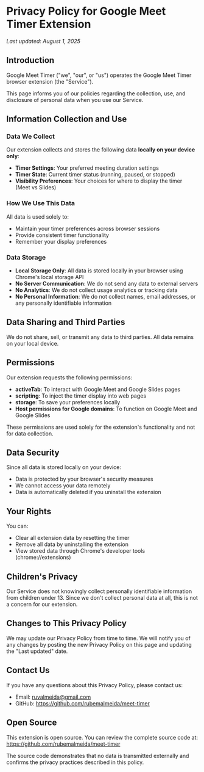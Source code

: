 # Privacy Policy for Google Meet Timer Extension

*Last updated: August 1, 2025*

## Introduction

Google Meet Timer ("we", "our", or "us") operates the Google Meet Timer browser extension (the "Service").

This page informs you of our policies regarding the collection, use, and disclosure of personal data when you use our Service.

## Information Collection and Use

### Data We Collect

Our extension collects and stores the following data **locally on your device only**:

- **Timer Settings**: Your preferred meeting duration settings
- **Timer State**: Current timer status (running, paused, or stopped)
- **Visibility Preferences**: Your choices for where to display the timer (Meet vs Slides)

### How We Use This Data

All data is used solely to:
- Maintain your timer preferences across browser sessions
- Provide consistent timer functionality
- Remember your display preferences

### Data Storage

- **Local Storage Only**: All data is stored locally in your browser using Chrome's local storage API
- **No Server Communication**: We do not send any data to external servers
- **No Analytics**: We do not collect usage analytics or tracking data
- **No Personal Information**: We do not collect names, email addresses, or any personally identifiable information

## Data Sharing and Third Parties

We do not share, sell, or transmit any data to third parties. All data remains on your local device.

## Permissions

Our extension requests the following permissions:

- **activeTab**: To interact with Google Meet and Google Slides pages
- **scripting**: To inject the timer display into web pages
- **storage**: To save your preferences locally
- **Host permissions for Google domains**: To function on Google Meet and Google Slides

These permissions are used solely for the extension's functionality and not for data collection.

## Data Security

Since all data is stored locally on your device:
- Data is protected by your browser's security measures
- We cannot access your data remotely
- Data is automatically deleted if you uninstall the extension

## Your Rights

You can:
- Clear all extension data by resetting the timer
- Remove all data by uninstalling the extension
- View stored data through Chrome's developer tools (chrome://extensions)

## Children's Privacy

Our Service does not knowingly collect personally identifiable information from children under 13. Since we don't collect personal data at all, this is not a concern for our extension.

## Changes to This Privacy Policy

We may update our Privacy Policy from time to time. We will notify you of any changes by posting the new Privacy Policy on this page and updating the "Last updated" date.

## Contact Us

If you have any questions about this Privacy Policy, please contact us:

- Email: ruvalmeida@gmail.com
- GitHub: https://github.com/rubemalmeida/meet-timer

## Open Source

This extension is open source. You can review the complete source code at:
https://github.com/rubemalmeida/meet-timer

The source code demonstrates that no data is transmitted externally and confirms the privacy practices described in this policy.
